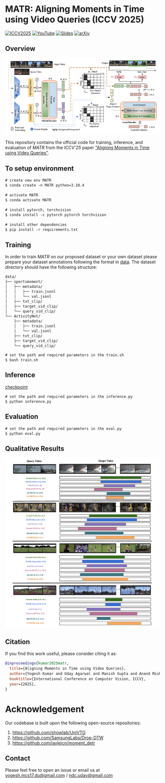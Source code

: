 # MATR: Aligning Moments in Time using Video Queries (ICCV 2025)

[![ICCV2025](https://img.shields.io/badge/ICCV-2025-cyan)](https://openaccess.thecvf.com/content/ICCV2025/papers/Kumar_Aligning_Moments_in_Time_using_Video_Queries_ICCV_2025_paper.pdf)
[![YouTube](https://img.shields.io/badge/YouTube-Video-red)](https://www.youtube.com/watch?v=z97GIct5LlA)
[![Slides](https://img.shields.io/badge/Slides-Presentation-orange)]([https://your_slide_link](https://docs.google.com/presentation/d/1SdCkEzDd6ZMl-Lo6qjrX6hJMEqeRYzCm/edit?slide=id.p1#slide=id.p1))
[![arXiv](https://img.shields.io/badge/arXiv-2508.15439-b31b1b)](https://arxiv.org/pdf/2508.15439)


## Overview
<p align="center">
    <img src="assets/model.png" width="700px"/>
</p>

This repository contains the official code for training, inference, and evaluation of *MATR* from the *ICCV'25* paper ["Aligning Moments in Time using Video Queries"](https://github.com/vl2g/MATR/blob/main/assets/kumar_iccv25.pdf).

## To setup environment
```
# create new env MATR
$ conda create -n MATR python=3.10.4

# activate MATR
$ conda activate MATR

# install pytorch, torchvision
$ conda install -c pytorch pytorch torchvision

# install other dependencies
$ pip install -r requirements.txt
```


## Training 
In order to train *MATR* on our proposed dataset or your own dataset please prepare your dataset annotations following the format in [data](./sportsmoments).
The dataset directory should have the following structure:
```
data/
├── sportsmoment/
│   ├── metadata/
│   │   ├── train.jsonl
│   │   └── val.jsonl
│   ├── txt_clip/
│   ├── target_vid_clip/
│   └── query_vid_clip/
└── ActivityNet/
    ├── metadata/
    │   ├── train.jsonl
    │   └── val.jsonl
    ├── txt_clip/
    ├── target_vid_clip/
    └── query_vid_clip/
```

```
# set the path and required parameters in the train.sh
$ bash train.sh
```


## Inference
[checkpoint](https://drive.google.com/file/d/1C2sKb_JGPY2ho8aM7Lz_4UC2_anP6Stt/view?usp=drive_link)
```
# set the path and required parameters in the inference.py
$ python inference.py
```

## Evaluation
```
# set the path and required parameters in the eval.py
$ python eval.py
```

## Qualitative Results
<p align="center">
    <img src="assets/qual_res.png" width="700px"/>
</p>



## Citation
If you find this work useful, please consider citing it as:
```bibtex
@inproceedings{kumar2025matr,
  title={Aligning Moments in Time using Video Queries},
  author={Yogesh Kumar and Uday Agarwal and Manish Gupta and Anand Mishra},
  booktitle={International Conference on Computer Vision, ICCV},
  year={2025},
}
```
# Acknowledgement
Our codebase is built upon the following open-source repositories:
1. https://github.com/showlab/UniVTG
2. https://github.com/SamsungLabs/Drop-DTW
3. https://github.com/jayleicn/moment_detr

## Contact

Please feel free to open an issue or email us at [yogesh.mcs17.du@gmail.com](mailto:yogesh.mcs17.du@gmail.com) / [ndc.uday@gmail.com](mailto:ndc.uday@gmail.com)
